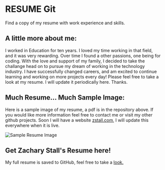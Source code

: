 # RESUME Git

Find a copy of my resume with work experience and skills.

## A little more about me:

I worked in Education for ten years. I loved my time working in that field, and it was very rewarding. Over time I found a other passions, one being for coding. With the love and support of my family, I decided to take the challange head on to pursue my dream of working in the technology industry. I have successfully changed careers, and am excited to continue learning and working on more projects every day! Please feel free to take a look at my resume. I will update it periodically here. Thanks.

## Much Resume... Much Sample Image:
Here is a sample image of my resume, a pdf is in the repository above. If you would like more information feel free to contact me or visit my other github projects. Soon I will have a website [zstall.com](https://zstall.com), I will update this everywhere when it is live.

![Sample Resume Image](https://i.imgur.com/lPjkkWq.png)

## Get Zachary Stall's Resume here!

My full resume is saved to GitHub, feel free to take a [look.](https://github.com/zstall/Resume/blob/master/Zachary%20Stall%20Technical%20Resume.pdf)
